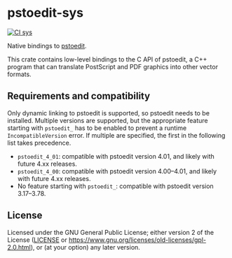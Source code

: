 # pstoedit-sys

[![CI sys](https://github.com/hanmertens/pstoedit-rs/workflows/CI%20sys/badge.svg)](https://github.com/hanmertens/pstoedit-rs/actions?query=workflow%3A"CI+sys")

Native bindings to [pstoedit](http://pstoedit.net).

This crate contains low-level bindings to the C API of pstoedit, a C++ program
that can translate PostScript and PDF graphics into other vector formats.

## Requirements and compatibility

Only dynamic linking to pstoedit is supported, so pstoedit needs to be
installed. Multiple versions are supported, but the appropriate feature starting
with `pstoedit_` has to be enabled to prevent a runtime `IncompatibleVersion`
error. If multiple are specified, the first in the following list takes
precedence.

- `pstoedit_4_01`: compatible with pstoedit version 4.01, and likely with future
  4.xx releases.
- `pstoedit_4_00`: compatible with pstoedit version 4.00&ndash;4.01, and likely
  with future 4.xx releases.
- No feature starting with `pstoedit_`: compatible with pstoedit version
  3.17&ndash;3.78.

## License

Licensed under the GNU General Public License; either version 2 of the License
([LICENSE](LICENSE) or https://www.gnu.org/licenses/old-licenses/gpl-2.0.html),
or (at your option) any later version.
